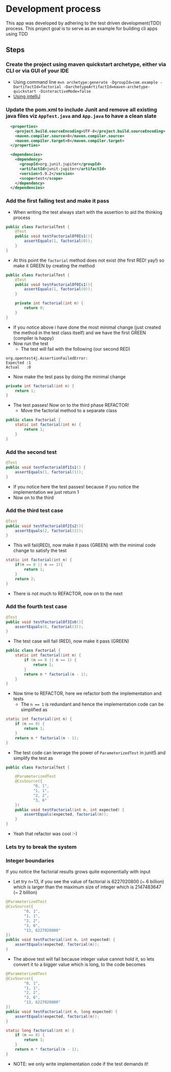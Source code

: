 # Development process

This app was developed by adhering to the test driven development(TDD) process.
This project goal is to serve as an example for building cli apps using TDD

## Steps

###  Create the project using maven quickstart archetype, either via CLI or via GUI of your IDE
  - Using command line `mvn archetype:generate -DgroupId=com.example -DartifactId=factorial -DarchetypeArtifactId=maven-archetype-quickstart -DinteractiveMode=false`
  - [Using intelliJ](https://www.jetbrains.com/idea/guide/tutorials/working-with-maven/creating-a-project/) 
### Update the pom.xml to include Junit and remove all existing java files viz `AppTest.java` and `App.java` to have a clean slate
```xml
  <properties>
    <project.build.sourceEncoding>UTF-8</project.build.sourceEncoding>
    <maven.compiler.source>8</maven.compiler.source>
    <maven.compiler.target>8</maven.compiler.target>
  </properties>

  <dependencies>
    <dependency>
      <groupId>org.junit.jupiter</groupId>
      <artifactId>junit-jupiter</artifactId>
      <version>5.9.2</version>
      <scope>test</scope>
    </dependency>
  </dependencies>
```

### Add the first failing test and make it pass
 
- When writing the test always start with the assertion to aid the thinking process
```java
public class FactorialTest {
    @Test
    public void testFactorialOf0Is1(){
        assertEquals(1, factorial(0));
    }
}
```
- At this point the `factorial` method does not exist (the first RED! yay!) so make it GREEN by creating the method
```java
public class FactorialTest {
    @Test
    public void testFactorialOf0Is1(){
        assertEquals(1, factorial(0));
    }

    private int factorial(int n) {
        return 0;
    }
}
```
- If you notice above i have done the most minimal change (just created the method in the test class itself) and we have the first GREEN (compiler is happy)
- Now run the test
  - The test will fail with the following (our second RED)
```
org.opentest4j.AssertionFailedError: 
Expected :1
Actual   :0
```
  - Now make the test pass by doing the minimal change 
```java
private int factorial(int n) {
    return 1;
}
```
- The test passes! Now on to the third phase REFACTOR!
  - Move the factorial method to a separate class
```java
public class Factorial {
    static int factorial(int n) {
        return 1;
    }
}
```

### Add the second test

```java
@Test
public void testFactorialOf1Is1() {
    assertEquals(1, factorial(1));
}
```
- If you notice here the test passes! because if you notice the implementation we just return 1
- Now on to the third

### Add the third test case

```java
@Test
public void testFactorialOf2Is2(){
    assertEquals(2, factorial(2));
}
```
- This will fail(RED), now make it pass (GREEN) with the minimal code change to satisfy the test
```java
static int factorial(int n) {
    if(n == 0 || n == 1){
        return 1;
    }
    return 2;
}
```
- There is not much to REFACTOR, now on to the next

### Add the fourth test case

```java
@Test
public void testFactorialOf3Is6(){
    assertEquals(6, factorial(3));
}
```
- The test case will fail (RED), now make it pass (GREEN)
```java
public class Factorial {
    static int factorial(int n) {
        if (n == 0 || n == 1) {
            return 1;
        }
        return n * factorial(n - 1);
    }
}
```
  - Now time to REFACTOR, here we refactor both the implementation and tests
    - The `n == 1` is redundant and hence the implementation code can be simplified as
```java
static int factorial(int n) {
    if (n == 0) {
        return 1;
    }
    return n * factorial(n - 1);
}
```
  - The test code can leverage the power of `ParameterizedTest` in junit5 and simplify the test as
```java
public class FactorialTest {

    @ParameterizedTest
    @CsvSource({
            "0, 1",
            "1, 1",
            "2, 2",
            "3, 6"
    })
    public void testFactorial(int n, int expected) {
        assertEquals(expected, factorial(n));
    }
}
```
  - Yeah that refactor was cool :-)

### Lets try to break the system

### Integer boundaries

If you notice the factorial results grows quite exponentially with input
- Let try n=13, if you see the value of factorial is 6227020800 (~ 6 billion) which is larger than the maximum size of integer which is 2147483647 (~ 2 billion)
```java
@ParameterizedTest
@CsvSource({
        "0, 1",
        "1, 1",
        "2, 2",
        "3, 6",
        "13, 6227020800"
})
public void testFactorial(int n, int expected) {
    assertEquals(expected, factorial(n));
}
```
- The above test will fail because integer value cannot hold it, so lets convert it to a bigger value which is long, to the code becomes
```java
@ParameterizedTest
@CsvSource({
        "0, 1",
        "1, 1",
        "2, 2",
        "3, 6",
        "13, 6227020800"
})
public void testFactorial(int n, long expected) {
    assertEquals(expected, factorial(n));
}
```
```java
static long factorial(int n) {
    if (n == 0) {
        return 1;
    }
    return n * factorial(n - 1);
}
```
- NOTE: we only write implementation code if the test demands it!


